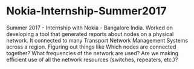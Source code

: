 # Nokia-Internship-Summer2017
Summer 2017 - Internship with Nokia - Bangalore India. Worked on developing a tool that generated reports about nodes on a physical network. It connected to many Transport Network Management Systems across a region. Figuring out things like Which nodes are connected together? What frequencies of the network are used? Are we making efficient use of all the network resources (switches, repeaters, etc.)? 
